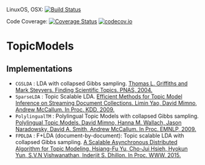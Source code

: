 LinuxOS, OSX: [![Build Status](https://travis-ci.org/nzw0301/TopicModels.jl.svg)](https://travis-ci.org/nzw0301/TopicModels.jl)

Code Coverage: [![Coverage Status](https://coveralls.io/repos/nzw0301/topicModels.jl/badge.svg?branch=master)](https://coveralls.io/r/nzw0301/TopicModels.jl?branch=master) [![codecov.io](http://codecov.io/github/nzw0301/TopicModels.jl/coverage.svg?branch=master)](http://codecov.io/github/nzw0301/TopicMidels.jl?branch=master)



# TopicModels

## Implementations

- `CGSLDA` : LDA with collapsed Gibbs sampling. [Thomas L. Griffiths and Mark Steyvers. Finding Scientific Topics. PNAS, 2004.](http://psiexp.ss.uci.edu/research/papers/sciencetopics.pdf)
- `SparseLDA` : Topic Scalable LDA. [Efficient Methods for Topic Model Inference on Streaming Document Collections. Limin Yao, David Mimno, Andrew McCallum. In Proc. KDD, 2009.](http://dl.acm.org/citation.cfm?id=1557121)
- `PolylingualTM` : Polylingual Topic Models with collapsed Gibbs sampling. [Polylingual Topic Models. David Mimno, Hanna M. Wallach, Jason Naradowsky, David A. Smith, Andrew McCallum. In Proc. EMNLP, 2009.](http://dirichlet.net/pdf/mimno09polylingual.pdf)
- `FPDLDA` : F+LDA (document-by-document): Topic scalable LDA with collapsed Gibbs sampling. [A Scalable Asynchronous Distributed Algorithm for Topic Modeling. Hsiang-Fu Yu, Cho-Jui Hsieh, Hyokun Yun, S.V.N Vishwanathan, Inderjit S. Dhillon. In Proc. WWW, 2015.](https://www.cs.utexas.edu/~rofuyu/papers/nomad-lda-www.pdf)
